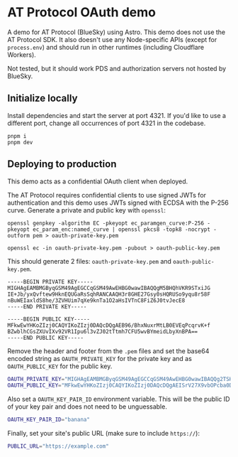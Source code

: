 # AT Protocol OAuth demo

A demo for AT Protocol (BlueSky) using Astro. This demo does not use the AT Protocol SDK. It also doesn't use any Node-specific APIs (except for `process.env`) and should run in other runtimes (including Cloudflare Workers).

Not tested, but it should work PDS and authorization servers not hosted by BlueSky.

## Initialize locally

Install dependencies and start the server at port 4321. If you'd like to use a different port, change all occurrences of port 4321 in the codebase.

```
pnpm i
pnpm dev
```

## Deploying to production

This demo acts as a confidential OAuth client when deployed.

The AT Protocol requires confidential clients to use signed JWTs for authentication and this demo uses JWTs signed with ECDSA with the P-256 curve. Generate a private and public key with `openssl`:

```
openssl genpkey -algorithm EC -pkeyopt ec_paramgen_curve:P-256 -pkeyopt ec_param_enc:named_curve | openssl pkcs8 -topk8 -nocrypt -outform pem > oauth-private-key.pem

openssl ec -in oauth-private-key.pem -pubout > oauth-public-key.pem
```

This should generate 2 files: `oauth-private-key.pem` and `oauth-public-key.pem`.

```
-----BEGIN PRIVATE KEY-----
MIGHAgEAMBMGByqGSM49AgEGCCqGSM49AwEHBG0wawIBAQQgM5BHQhVKR9STxiJG
IE+Jb/yxQvftew9HknEQUGaRsSqhRANCAAQH3r8GHE27Gsy0sHQRUSo9yqu8r58F
nBuWEIaxldS8he/3ZVHUim7qXe9knTa1O2aHsIVTnC8FiZ6J0tvJecE8
-----END PRIVATE KEY-----
```

```
-----BEGIN PUBLIC KEY-----
MFkwEwYHKoZIzj0CAQYIKoZIzj0DAQcDQgAEB96/BhxNuxrMtLB0EVEqPcqrvK+f
BZwblhCGsZXUvIXv92VR1Ipu6l3vZJ02tTtmh7CFU5wvBYmeidLbyXnBPA==
-----END PUBLIC KEY-----
```

Remove the header and footer from the `.pem` files and set the base64 encoded string as `OAUTH_PRIVATE_KEY` for the private key and as `OAUTH_PUBLIC_KEY` for the public key.

```bash
OAUTH_PRIVATE_KEY="MIGHAgEAMBMGByqGSM49AgEGCCqGSM49AwEHBG0wawIBAQQg2TSHp7Ts79N/YjpwYRxEq5TtkSpPy4sTZMXUDjuzpbShRANCAAQhKtXbtf29s49xtrQM92GZfK25zgz4GfB7SmJkeTxwfM3yfkIxX9BIf2gYheR9hN5AITiobEQ2UNqw/X6eu+7B"
OAUTH_PUBLIC_KEY="MFkwEwYHKoZIzj0CAQYIKoZIzj0DAQcDQgAEISrV27X9vbOPcba0DPdhmXytuc4M+Bnwe0piZHk8cHzN8n5CMV/QSH9oGIXkfYTeQCE4qGxENlDasP1+nrvuwQ=="
```

Also set a `OAUTH_KEY_PAIR_ID` environment variable. This will be the public ID of your key pair and does not need to be unguessable.

```bash
OAUTH_KEY_PAIR_ID="banana"
```

Finally, set your site's public URL (make sure to include `https://`):

```bash
PUBLIC_URL="https://example.com"
```
